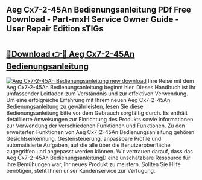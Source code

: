 ## Aeg Cx7-2-45An Bedienungsanleitung PDf Free Download - Part-mxH Service Owner Guide - User Repair Edition sTIGs

# <h2><a href="http://df1ik6.blite.top/?on=Aeg+Cx7-2-45An+Bedienungsanleitung">🔗Download 👉🔴 Aeg Cx7-2-45An Bedienungsanleitung</a></h2>

[![Aeg Cx7-2-45An Bedienungsanleitung new download](https://i.imgur.com/lujVjoI.png)](http://df1ik6.blite.top/?on=Aeg+Cx7-2-45An+Bedienungsanleitung)
Ihre Reise mit dem Aeg Cx7-2-45An Bedienungsanleitung beginnt hier. Dieses Handbuch ist Ihr umfassender Leitfaden zum Verständnis und zur effektiven Verwendung. Um eine erfolgreiche Erfahrung mit Ihrem neuen Aeg Cx7-2-45An Bedienungsanleitung zu gewährleisten, lesen Sie diese Bedienungsanleitung bitte vor dem Gebrauch sorgfältig durch. Es enthält detaillierte Anweisungen zur Einrichtung des Produkts sowie Informationen zur Verwendung der verschiedenen Funktionen und Funktionen. Zu den erweiterten Funktionen von Aeg Cx7-2-45An Bedienungsanleitung gehören Gesichtserkennung, Gestensteuerung, anpassbare Profile und automatisierte Aufgaben, auf die alle über die Benutzeroberfläche zugegriffen und angepasst werden können. Wir vertrauen darauf, dass das Aeg Cx7-2-45An BedienungsanleitungD eine unschätzbare Ressource für Ihre Bemühungen war, Ihr neues Produkt zu meistern. Sollten Sie Hilfe benötigen, steht Ihnen unser Kundenservice zur Verfügung.
